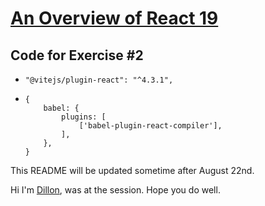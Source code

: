 # [An Overview of React 19](https://react.dev/blog/2024/04/25/react-19)

## Code for Exercise #2

- `"@vitejs/plugin-react": "^4.3.1",`
- ```
  {
      babel: {
          plugins: [
              ['babel-plugin-react-compiler'],
          ],
      },
  }
  ```

This README will be updated sometime after August 22nd.

Hi I'm [Dillon](https://github.com/dillonreedy), was at the session. Hope you do well.
